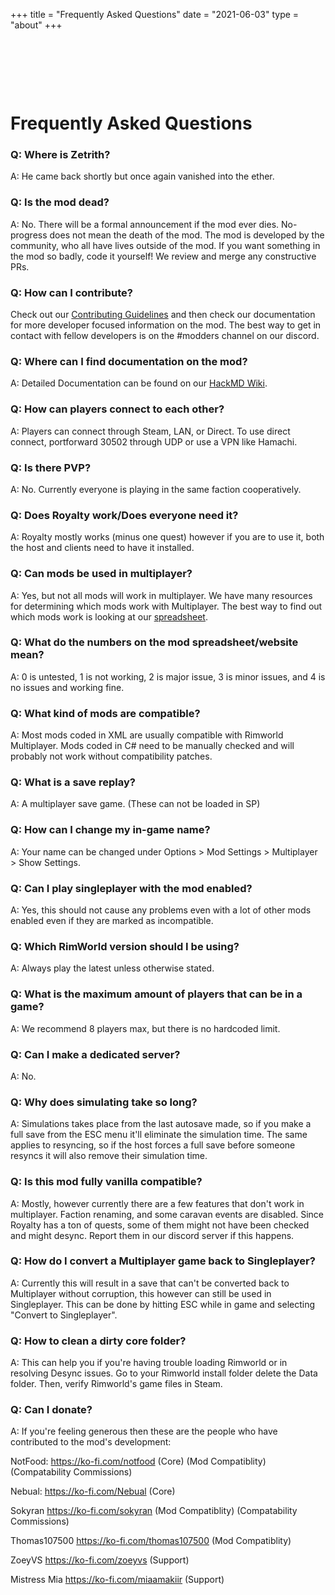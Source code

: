+++
title = "Frequently Asked Questions"
date = "2021-06-03"
type = "about"
+++


&nbsp;

&nbsp;

&nbsp;

# Frequently Asked Questions

### Q: Where is Zetrith?

A: He came back shortly but once again vanished into the ether.

### Q: Is the mod dead?

A: No. There will be a formal announcement if the mod ever dies. No-progress does not mean the death of the mod. The mod is developed by the community, who all have lives outside of the mod. If you want something in the mod so badly, code it yourself! We review and merge any constructive PRs.

### Q: How can I contribute?

Check out our [Contributing Guidelines](https://github.com/rwmt/Multiplayer/blob/master/CONTRIBUTORS.md) and then check our documentation for more developer focused information on the mod. The best way to get in contact with fellow developers is on the #modders channel on our discord.

### Q: Where can I find documentation on the mod?

A: Detailed Documentation can be found on our [HackMD Wiki](https://hackmd.io/@rimworldmultiplayer/docs/).

### Q: How can players connect to each other?

A: Players can connect through Steam, LAN, or Direct. To use direct connect, portforward 30502 through UDP or use a VPN like Hamachi.

### Q: Is there PVP?

A: No. Currently everyone is playing in the same faction cooperatively.

### Q: Does Royalty work/Does everyone need it?

A: Royalty mostly works (minus one quest) however if you are to use it, both the host and clients need to have it installed.

### Q: Can mods be used in multiplayer?

A: Yes, but not all mods will work in multiplayer. We have many resources for determining which mods work with Multiplayer. The best way to find out which mods work is looking at our [spreadsheet](https://tinyurl.com/Multiplayer-Spreadsheet).

### Q: What do the numbers on the mod spreadsheet/website mean?

A: 0 is untested, 1 is not working, 2 is major issue, 3 is minor issues, and 4 is no issues and working fine.

### Q: What kind of mods are compatible?

A: Most mods coded in XML are usually compatible with Rimworld Multiplayer. Mods coded in C# need to be manually
checked and will probably not work without compatibility patches.

### Q: What is a save replay?

A: A multiplayer save game. (These can not be loaded in SP)

### Q: How can I change my in-game name?

A: Your name can be changed under Options > Mod Settings > Multiplayer > Show Settings.

### Q: Can I play singleplayer with the mod enabled?

A: Yes, this should not cause any problems even with a lot of other mods enabled even if they are marked as incompatible.

### Q: Which RimWorld version should I be using?

A: Always play the latest unless otherwise stated.

### Q: What is the maximum amount of players that can be in a game?

A: We recommend 8 players max, but there is no hardcoded limit.

### Q: Can I make a dedicated server?

A: No.

### Q: Why does simulating take so long?

A: Simulations takes place from the last autosave made, so if you make a full save from the ESC menu it'll eliminate the simulation time. The same applies to resyncing, so if the host forces a full save before someone resyncs it will also remove their simulation time.

### Q: Is this mod fully vanilla compatible?

A: Mostly, however currently there are a few features that don't work in multiplayer. Faction renaming, and some caravan events are disabled. Since Royalty has a ton of quests, some of them might not have been checked and might desync. Report them in our
discord server if this happens.

### Q: How do I convert a Multiplayer game back to Singleplayer?

A: Currently this will result in a save that can't be converted back to Multiplayer without corruption, this however can still be used in Singleplayer. 
This can be done by hitting ESC while in game and selecting "Convert to Singleplayer".

### Q: How to clean a dirty core folder?

A: This can help you if you're having trouble loading Rimworld or in resolving Desync issues. Go to your Rimworld install folder delete the Data folder. Then, verify Rimworld's game files in Steam.

### Q: Can I donate?

A: If you're feeling generous then these are the people who have contributed to the mod's development:

NotFood:
https://ko-fi.com/notfood (Core) (Mod Compatiblity) (Compatability Commissions)

Nebual:
https://ko-fi.com/Nebual (Core)

Sokyran
https://ko-fi.com/sokyran (Mod Compatiblity) (Compatability Commissions)

Thomas107500
https://ko-fi.com/thomas107500 (Mod Compatiblity)

ZoeyVS
https://ko-fi.com/zoeyvs (Support)

Mistress Mia
https://ko-fi.com/miaamakiir (Support)

&nbsp;

&nbsp;

&nbsp;
